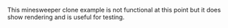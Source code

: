 This minesweeper clone example is not functional at this point but it does show rendering and is useful for testing.